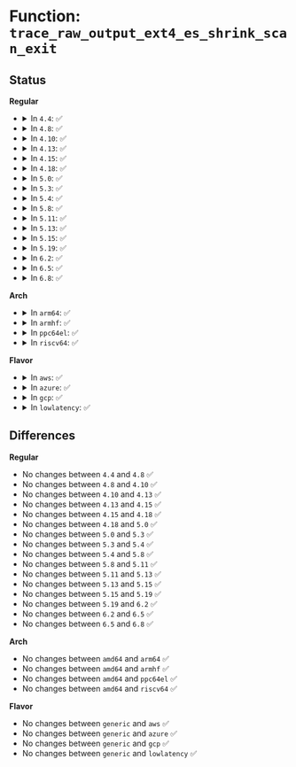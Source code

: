 # Function: <code>trace_raw_output_ext4_es_shrink_scan_exit</code>

## Status
<b>Regular</b>
<ul>
<li>
<details>
<summary>In <code>4.4</code>: ✅</summary>

```c
enum print_line_t trace_raw_output_ext4_es_shrink_scan_exit(struct trace_iterator *iter, int flags, struct trace_event *trace_event);
```

**Collision:** Unique Static

**Inline:** No

**Transformation:** False

**Instances:**

```
In fs/ext4/super.c (ffffffff812ab3e0)
Location: include/trace/events/ext4.h:2432
Inline: False
```
**Symbols:**

```
ffffffff812ab3e0-ffffffff812ab452: trace_raw_output_ext4_es_shrink_scan_exit (STB_LOCAL)
```
</details>
</li>
<li>
<details>
<summary>In <code>4.8</code>: ✅</summary>

```c
enum print_line_t trace_raw_output_ext4_es_shrink_scan_exit(struct trace_iterator *iter, int flags, struct trace_event *trace_event);
```

**Collision:** Unique Static

**Inline:** No

**Transformation:** False

**Instances:**

```
In fs/ext4/super.c (ffffffff812dfad0)
Location: include/trace/events/ext4.h:2432
Inline: False
```
**Symbols:**

```
ffffffff812dfad0-ffffffff812dfb45: trace_raw_output_ext4_es_shrink_scan_exit (STB_LOCAL)
```
</details>
</li>
<li>
<details>
<summary>In <code>4.10</code>: ✅</summary>

```c
enum print_line_t trace_raw_output_ext4_es_shrink_scan_exit(struct trace_iterator *iter, int flags, struct trace_event *trace_event);
```

**Collision:** Unique Static

**Inline:** No

**Transformation:** False

**Instances:**

```
In fs/ext4/super.c (ffffffff812f5610)
Location: include/trace/events/ext4.h:2432
Inline: False
```
**Symbols:**

```
ffffffff812f5610-ffffffff812f5685: trace_raw_output_ext4_es_shrink_scan_exit (STB_LOCAL)
```
</details>
</li>
<li>
<details>
<summary>In <code>4.13</code>: ✅</summary>

```c
enum print_line_t trace_raw_output_ext4_es_shrink_scan_exit(struct trace_iterator *iter, int flags, struct trace_event *trace_event);
```

**Collision:** Unique Static

**Inline:** No

**Transformation:** False

**Instances:**

```
In fs/ext4/super.c (ffffffff8132a100)
Location: include/trace/events/ext4.h:2414
Inline: False
```
**Symbols:**

```
ffffffff8132a100-ffffffff8132a160: trace_raw_output_ext4_es_shrink_scan_exit (STB_LOCAL)
```
</details>
</li>
<li>
<details>
<summary>In <code>4.15</code>: ✅</summary>

```c
enum print_line_t trace_raw_output_ext4_es_shrink_scan_exit(struct trace_iterator *iter, int flags, struct trace_event *trace_event);
```

**Collision:** Unique Static

**Inline:** No

**Transformation:** False

**Instances:**

```
In fs/ext4/super.c (ffffffff8134e560)
Location: include/trace/events/ext4.h:2415
Inline: False
```
**Symbols:**

```
ffffffff8134e560-ffffffff8134e5c0: trace_raw_output_ext4_es_shrink_scan_exit (STB_LOCAL)
```
</details>
</li>
<li>
<details>
<summary>In <code>4.18</code>: ✅</summary>

```c
enum print_line_t trace_raw_output_ext4_es_shrink_scan_exit(struct trace_iterator *iter, int flags, struct trace_event *trace_event);
```

**Collision:** Unique Static

**Inline:** No

**Transformation:** False

**Instances:**

```
In fs/ext4/super.c (ffffffff8137c4f0)
Location: include/trace/events/ext4.h:2415
Inline: False
```
**Symbols:**

```
ffffffff8137c4f0-ffffffff8137c550: trace_raw_output_ext4_es_shrink_scan_exit (STB_LOCAL)
```
</details>
</li>
<li>
<details>
<summary>In <code>5.0</code>: ✅</summary>

```c
enum print_line_t trace_raw_output_ext4_es_shrink_scan_exit(struct trace_iterator *iter, int flags, struct trace_event *trace_event);
```

**Collision:** Unique Static

**Inline:** No

**Transformation:** False

**Instances:**

```
In fs/ext4/super.c (ffffffff81394ba0)
Location: include/trace/events/ext4.h:2455
Inline: False
```
**Symbols:**

```
ffffffff81394ba0-ffffffff81394c00: trace_raw_output_ext4_es_shrink_scan_exit (STB_LOCAL)
```
</details>
</li>
<li>
<details>
<summary>In <code>5.3</code>: ✅</summary>

```c
enum print_line_t trace_raw_output_ext4_es_shrink_scan_exit(struct trace_iterator *iter, int flags, struct trace_event *trace_event);
```

**Collision:** Unique Static

**Inline:** No

**Transformation:** False

**Instances:**

```
In fs/ext4/super.c (ffffffff813bea00)
Location: include/trace/events/ext4.h:2455
Inline: False
```
**Symbols:**

```
ffffffff813bea00-ffffffff813bea60: trace_raw_output_ext4_es_shrink_scan_exit (STB_LOCAL)
```
</details>
</li>
<li>
<details>
<summary>In <code>5.4</code>: ✅</summary>

```c
enum print_line_t trace_raw_output_ext4_es_shrink_scan_exit(struct trace_iterator *iter, int flags, struct trace_event *trace_event);
```

**Collision:** Unique Static

**Inline:** No

**Transformation:** False

**Instances:**

```
In fs/ext4/super.c (ffffffff813d7cd0)
Location: include/trace/events/ext4.h:2455
Inline: False
```
**Symbols:**

```
ffffffff813d7cd0-ffffffff813d7d30: trace_raw_output_ext4_es_shrink_scan_exit (STB_LOCAL)
```
</details>
</li>
<li>
<details>
<summary>In <code>5.8</code>: ✅</summary>

```c
enum print_line_t trace_raw_output_ext4_es_shrink_scan_exit(struct trace_iterator *iter, int flags, struct trace_event *trace_event);
```

**Collision:** Unique Static

**Inline:** No

**Transformation:** False

**Instances:**

```
In fs/ext4/super.c (ffffffff81424420)
Location: include/trace/events/ext4.h:2483
Inline: False
```
**Symbols:**

```
ffffffff81424420-ffffffff81424480: trace_raw_output_ext4_es_shrink_scan_exit (STB_LOCAL)
```
</details>
</li>
<li>
<details>
<summary>In <code>5.11</code>: ✅</summary>

```c
enum print_line_t trace_raw_output_ext4_es_shrink_scan_exit(struct trace_iterator *iter, int flags, struct trace_event *trace_event);
```

**Collision:** Unique Static

**Inline:** No

**Transformation:** False

**Instances:**

```
In fs/ext4/super.c (ffffffff8143b6a0)
Location: include/trace/events/ext4.h:2510
Inline: False
```
**Symbols:**

```
ffffffff8143b6a0-ffffffff8143b700: trace_raw_output_ext4_es_shrink_scan_exit (STB_LOCAL)
```
</details>
</li>
<li>
<details>
<summary>In <code>5.13</code>: ✅</summary>

```c
enum print_line_t trace_raw_output_ext4_es_shrink_scan_exit(struct trace_iterator *iter, int flags, struct trace_event *trace_event);
```

**Collision:** Unique Static

**Inline:** No

**Transformation:** False

**Instances:**

```
In fs/ext4/super.c (ffffffff814415b0)
Location: include/trace/events/ext4.h:2334
Inline: False
```
**Symbols:**

```
ffffffff814415b0-ffffffff8144160d: trace_raw_output_ext4_es_shrink_scan_exit (STB_LOCAL)
```
</details>
</li>
<li>
<details>
<summary>In <code>5.15</code>: ✅</summary>

```c
enum print_line_t trace_raw_output_ext4_es_shrink_scan_exit(struct trace_iterator *iter, int flags, struct trace_event *trace_event);
```

**Collision:** Unique Static

**Inline:** No

**Transformation:** False

**Instances:**

```
In fs/ext4/super.c (ffffffff814951e0)
Location: include/trace/events/ext4.h:2334
Inline: False
```
**Symbols:**

```
ffffffff814951e0-ffffffff8149523d: trace_raw_output_ext4_es_shrink_scan_exit (STB_LOCAL)
```
</details>
</li>
<li>
<details>
<summary>In <code>5.19</code>: ✅</summary>

```c
enum print_line_t trace_raw_output_ext4_es_shrink_scan_exit(struct trace_iterator *iter, int flags, struct trace_event *trace_event);
```

**Collision:** Unique Static

**Inline:** No

**Transformation:** False

**Instances:**

```
In fs/ext4/super.c (ffffffff8151f830)
Location: include/trace/events/ext4.h:2340
Inline: False
```
**Symbols:**

```
ffffffff8151f830-ffffffff8151f8b1: trace_raw_output_ext4_es_shrink_scan_exit (STB_LOCAL)
```
</details>
</li>
<li>
<details>
<summary>In <code>6.2</code>: ✅</summary>

```c
enum print_line_t trace_raw_output_ext4_es_shrink_scan_exit(struct trace_iterator *iter, int flags, struct trace_event *trace_event);
```

**Collision:** Unique Static

**Inline:** No

**Transformation:** False

**Instances:**

```
In fs/ext4/super.c (ffffffff815bbf00)
Location: include/trace/events/ext4.h:2377
Inline: False
```
**Symbols:**

```
ffffffff815bbf00-ffffffff815bbf81: trace_raw_output_ext4_es_shrink_scan_exit (STB_LOCAL)
```
</details>
</li>
<li>
<details>
<summary>In <code>6.5</code>: ✅</summary>

```c
enum print_line_t trace_raw_output_ext4_es_shrink_scan_exit(struct trace_iterator *iter, int flags, struct trace_event *trace_event);
```

**Collision:** Unique Static

**Inline:** No

**Transformation:** False

**Instances:**

```
In fs/ext4/super.c (ffffffff815f2c50)
Location: include/trace/events/ext4.h:2384
Inline: False
```
**Symbols:**

```
ffffffff815f2c50-ffffffff815f2cd1: trace_raw_output_ext4_es_shrink_scan_exit (STB_LOCAL)
```
</details>
</li>
<li>
<details>
<summary>In <code>6.8</code>: ✅</summary>

```c
enum print_line_t trace_raw_output_ext4_es_shrink_scan_exit(struct trace_iterator *iter, int flags, struct trace_event *trace_event);
```

**Collision:** Unique Static

**Inline:** No

**Transformation:** False

**Instances:**

```
In fs/ext4/super.c (ffffffff8162b630)
Location: include/trace/events/ext4.h:2381
Inline: False
```
**Symbols:**

```
ffffffff8162b630-ffffffff8162b6b1: trace_raw_output_ext4_es_shrink_scan_exit (STB_LOCAL)
```
</details>
</li>
</ul>
<b>Arch</b>
<ul>
<li>
<details>
<summary>In <code>arm64</code>: ✅</summary>

```c
enum print_line_t trace_raw_output_ext4_es_shrink_scan_exit(struct trace_iterator *iter, int flags, struct trace_event *trace_event);
```

**Collision:** Unique Static

**Inline:** No

**Transformation:** False

**Instances:**

```
In fs/ext4/super.c (ffff8000104ab0b0)
Location: include/trace/events/ext4.h:2455
Inline: False
```
**Symbols:**

```
ffff8000104ab0b0-ffff8000104ab11c: trace_raw_output_ext4_es_shrink_scan_exit (STB_LOCAL)
```
</details>
</li>
<li>
<details>
<summary>In <code>armhf</code>: ✅</summary>

```c
enum print_line_t trace_raw_output_ext4_es_shrink_scan_exit(struct trace_iterator *iter, int flags, struct trace_event *trace_event);
```

**Collision:** Unique Static

**Inline:** No

**Transformation:** False

**Instances:**

```
In fs/ext4/super.c (c0672ec0)
Location: include/trace/events/ext4.h:2455
Inline: False
```
**Symbols:**

```
c0672ec0-c0672f38: trace_raw_output_ext4_es_shrink_scan_exit (STB_LOCAL)
```
</details>
</li>
<li>
<details>
<summary>In <code>ppc64el</code>: ✅</summary>

```c
enum print_line_t trace_raw_output_ext4_es_shrink_scan_exit(struct trace_iterator *iter, int flags, struct trace_event *trace_event);
```

**Collision:** Unique Static

**Inline:** No

**Transformation:** False

**Instances:**

```
In fs/ext4/super.c (c0000000005e1f60)
Location: include/trace/events/ext4.h:2455
Inline: False
```
**Symbols:**

```
c0000000005e1f60-c0000000005e2014: trace_raw_output_ext4_es_shrink_scan_exit (STB_LOCAL)
```
</details>
</li>
<li>
<details>
<summary>In <code>riscv64</code>: ✅</summary>

```c
enum print_line_t trace_raw_output_ext4_es_shrink_scan_exit(struct trace_iterator *iter, int flags, struct trace_event *trace_event);
```

**Collision:** Unique Static

**Inline:** No

**Transformation:** False

**Instances:**

```
In fs/ext4/super.c (ffffffe00032ebf2)
Location: include/trace/events/ext4.h:2455
Inline: False
```
**Symbols:**

```
ffffffe00032ebf2-ffffffe00032ec6e: trace_raw_output_ext4_es_shrink_scan_exit (STB_LOCAL)
```
</details>
</li>
</ul>
<b>Flavor</b>
<ul>
<li>
<details>
<summary>In <code>aws</code>: ✅</summary>

```c
enum print_line_t trace_raw_output_ext4_es_shrink_scan_exit(struct trace_iterator *iter, int flags, struct trace_event *trace_event);
```

**Collision:** Unique Static

**Inline:** No

**Transformation:** False

**Instances:**

```
In fs/ext4/super.c (ffffffff813d02b0)
Location: include/trace/events/ext4.h:2455
Inline: False
```
**Symbols:**

```
ffffffff813d02b0-ffffffff813d0310: trace_raw_output_ext4_es_shrink_scan_exit (STB_LOCAL)
```
</details>
</li>
<li>
<details>
<summary>In <code>azure</code>: ✅</summary>

```c
enum print_line_t trace_raw_output_ext4_es_shrink_scan_exit(struct trace_iterator *iter, int flags, struct trace_event *trace_event);
```

**Collision:** Unique Static

**Inline:** No

**Transformation:** False

**Instances:**

```
In fs/ext4/super.c (ffffffff813c0d30)
Location: include/trace/events/ext4.h:2455
Inline: False
```
**Symbols:**

```
ffffffff813c0d30-ffffffff813c0d90: trace_raw_output_ext4_es_shrink_scan_exit (STB_LOCAL)
```
</details>
</li>
<li>
<details>
<summary>In <code>gcp</code>: ✅</summary>

```c
enum print_line_t trace_raw_output_ext4_es_shrink_scan_exit(struct trace_iterator *iter, int flags, struct trace_event *trace_event);
```

**Collision:** Unique Static

**Inline:** No

**Transformation:** False

**Instances:**

```
In fs/ext4/super.c (ffffffff813cd740)
Location: include/trace/events/ext4.h:2455
Inline: False
```
**Symbols:**

```
ffffffff813cd740-ffffffff813cd7a0: trace_raw_output_ext4_es_shrink_scan_exit (STB_LOCAL)
```
</details>
</li>
<li>
<details>
<summary>In <code>lowlatency</code>: ✅</summary>

```c
enum print_line_t trace_raw_output_ext4_es_shrink_scan_exit(struct trace_iterator *iter, int flags, struct trace_event *trace_event);
```

**Collision:** Unique Static

**Inline:** No

**Transformation:** False

**Instances:**

```
In fs/ext4/super.c (ffffffff813e2990)
Location: include/trace/events/ext4.h:2455
Inline: False
```
**Symbols:**

```
ffffffff813e2990-ffffffff813e29f0: trace_raw_output_ext4_es_shrink_scan_exit (STB_LOCAL)
```
</details>
</li>
</ul>

## Differences
<b>Regular</b>
<ul>
<li>
No changes between <code>4.4</code> and <code>4.8</code> ✅
</li>
<li>
No changes between <code>4.8</code> and <code>4.10</code> ✅
</li>
<li>
No changes between <code>4.10</code> and <code>4.13</code> ✅
</li>
<li>
No changes between <code>4.13</code> and <code>4.15</code> ✅
</li>
<li>
No changes between <code>4.15</code> and <code>4.18</code> ✅
</li>
<li>
No changes between <code>4.18</code> and <code>5.0</code> ✅
</li>
<li>
No changes between <code>5.0</code> and <code>5.3</code> ✅
</li>
<li>
No changes between <code>5.3</code> and <code>5.4</code> ✅
</li>
<li>
No changes between <code>5.4</code> and <code>5.8</code> ✅
</li>
<li>
No changes between <code>5.8</code> and <code>5.11</code> ✅
</li>
<li>
No changes between <code>5.11</code> and <code>5.13</code> ✅
</li>
<li>
No changes between <code>5.13</code> and <code>5.15</code> ✅
</li>
<li>
No changes between <code>5.15</code> and <code>5.19</code> ✅
</li>
<li>
No changes between <code>5.19</code> and <code>6.2</code> ✅
</li>
<li>
No changes between <code>6.2</code> and <code>6.5</code> ✅
</li>
<li>
No changes between <code>6.5</code> and <code>6.8</code> ✅
</li>
</ul>
<b>Arch</b>
<ul>
<li>
No changes between <code>amd64</code> and <code>arm64</code> ✅
</li>
<li>
No changes between <code>amd64</code> and <code>armhf</code> ✅
</li>
<li>
No changes between <code>amd64</code> and <code>ppc64el</code> ✅
</li>
<li>
No changes between <code>amd64</code> and <code>riscv64</code> ✅
</li>
</ul>
<b>Flavor</b>
<ul>
<li>
No changes between <code>generic</code> and <code>aws</code> ✅
</li>
<li>
No changes between <code>generic</code> and <code>azure</code> ✅
</li>
<li>
No changes between <code>generic</code> and <code>gcp</code> ✅
</li>
<li>
No changes between <code>generic</code> and <code>lowlatency</code> ✅
</li>
</ul>
